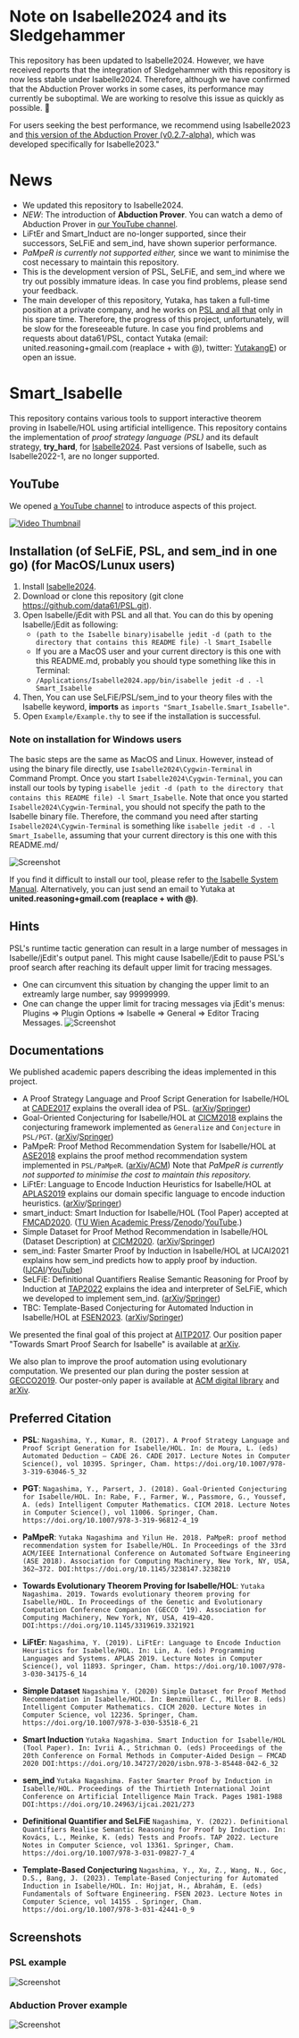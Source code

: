 # Note on Isabelle2024 and its Sledgehammer
This repository has been updated to Isabelle2024. However, we have received reports that the integration of Sledgehammer with this repository is now less stable under Isabelle2024. Therefore, although we have confirmed that the Abduction Prover works in some cases, its performance may currently be suboptimal. We are working to resolve this issue as quickly as possible. 🙇

For users seeking the best performance, we recommend using Isabelle2023 and [this version of the Abduction Prover (v0.2.7-alpha)](https://github.com/data61/PSL/releases/tag/v0.2.7-alpha), which was developed specifically for Isabelle2023."

# News
- We updated this repository to Isabelle2024.
- _NEW_: The introduction of **Abduction Prover**. You can watch a demo of Abduction Prover in [our YouTube channel](https://youtu.be/d7IXk0vB2p0).
- LiFtEr and Smart_Induct are no-longer supported, since their successors, SeLFiE and sem_ind, have shown superior performance.
- _PaMpeR is currently not supported either,_ since we want to minimise the cost necessary to maintain this repository. 
- This is the development version of PSL, SeLFiE, and sem_ind where we try out possibly immature ideas. In case you find problems, please send your feedback.
- The main developer of this repository, Yutaka, has taken a full-time position at a private company, and he works on [PSL and all that](https://github.com/data61/PSL/) only in his spare time. Therefore, the progress of this project, unfortunately, will be slow for the foreseeable future. In case you find problems and requests about data61/PSL, contact Yutaka (email: united.reasoning+gmail.com (reaplace + with @), twitter: [YutakangE](https://twitter.com/YutakangE)) or open an issue.

# Smart_Isabelle

This repository contains various tools to support interactive theorem proving in Isabelle/HOL using artificial intelligence.
This repository contains the implementation of *proof strategy language (PSL)* and its default strategy,
**try_hard**, for [Isabelle2024](https://isabelle.in.tum.de). Past versions of Isabelle, such as Isabelle2022-1, are no longer supported.

## YouTube

We opened [a YouTube channel](https://www.youtube.com/channel/UCjnY6hIaryOEgG92udvogAw/) to introduce aspects of this project.

[![Video Thumbnail](https://img.youtube.com/vi/rXU-lJxP_GI/maxresdefault.jpg)](https://www.youtube.com/watch?v=rXU-lJxP_GI)


## Installation (of SeLFiE, PSL, and sem_ind in one go) (for MacOS/Lunux users)
1. Install [Isabelle2024](https://isabelle.in.tum.de).
2. Download or clone this repository (git clone https://github.com/data61/PSL.git).
3. Open Isabelle/jEdit with PSL and all that. You can do this by opening Isabelle/jEdit as following:
   * `(path to the Isabelle binary)isabelle jedit -d (path to the directory that contains this README file) -l Smart_Isabelle`
   * If you are a MacOS user and your current directory is this one with this README.md, probably you should type something like this in Terminal:
   * `/Applications/Isabelle2024.app/bin/isabelle jedit -d . -l Smart_Isabelle`
4. Then, You can use SeLFiE/PSL/sem_ind to your theory files
   with the Isabelle keyword, **imports** as ``imports "Smart_Isabelle.Smart_Isabelle"``.
5. Open `Example/Example.thy` to see if the installation is successful.

### Note on installation for Windows users
The basic steps are the same as MacOS and Linux. 
However, instead of using the binary file directly, use `Isabelle2024\Cygwin-Terminal` in Command Prompt. Once you start `Isabelle2024\Cygwin-Terminal`, you can install our tools by typing `isabelle jedit -d (path to the directory that contains this README file) -l Smart_Isabelle`. Note that once you started `Isabelle2024\Cygwin-Terminal`, you should not specify the path to the Isabelle binary file. Therefore, the command you need after starting `Isabelle2024\Cygwin-Terminal` is something like `isabelle jedit -d . -l Smart_Isabelle`, assuming that your current directory is this one with this README.md/

![Screenshot](./image/screen_shot_import.png)

If you find it difficult to install our tool, please refer to [the Isabelle System Manual](https://isabelle.in.tum.de/doc/system.pdf). Alternatively, you can just send an email to Yutaka at **united.reasoning+gmail.com (reaplace + with @)**.

## Hints
PSL's runtime tactic generation can result in a large number of messages in Isabelle/jEdit's output panel.
This might cause Isabelle/jEdit to pause PSL's proof search after reaching its default upper limit for tracing messages.
- One can circumvent this situation by changing the upper limit to an extreamly large number, say 99999999.
- One can change the upper limit for tracing messages via jEdit's menus:
  Plugins => Plugin Options => Isabelle => General => Editor Tracing Messages.
![Screenshot](./image/tracing_messages.png)

## Documentations
We published academic papers describing the ideas implemented in this project.
- A Proof Strategy Language and Proof Script Generation for Isabelle/HOL at [CADE2017](http://www.cse.chalmers.se/~myreen/cade-26/) explains the overall idea of PSL. ([arXiv](https://arxiv.org/abs/1606.02941)/[Springer](https://doi.org/10.1007/978-3-319-63046-5_32))
- Goal-Oriented Conjecturing for Isabelle/HOL at [CICM2018](https://cicm-conference.org/2018/cicm.php) explains the conjecturing framework implemented as `Generalize` and `Conjecture` in `PSL/PGT`. ([arXiv](https://arxiv.org/abs/1806.04774)/[Springer](https://doi.org/10.1007/978-3-319-96812-4_19))
- PaMpeR: Proof Method Recommendation System for Isabelle/HOL at [ASE2018](http://ase2018.com) explains the proof method recommendation system implemented in `PSL/PaMpeR`. ([arXiv](https://arxiv.org/abs/1806.07239)/[ACM](http://doi.acm.org/10.1145/3238147.3238210)) Note that _PaMpeR is currently not supported to minimise the cost to maintain this repository._
- LiFtEr: Language to Encode Induction Heuristics for Isabelle/HOL at [APLAS2019](https://conf.researchr.org/home/aplas-2019) explains our domain specific language to encode induction heuristics. ([arXiv](https://arxiv.org/abs/1906.08084)/[Springer](https://doi.org/10.1007/978-3-030-34175-6_14))
- smart_induct: Smart Induction for Isabelle/HOL (Tool Paper) accepted at [FMCAD2020](https://fmcad.forsyte.at/FMCAD20/).  ([TU Wien Academic Press](https://doi.org/10.34727/2020/isbn.978-3-85448-042-6_32)/[Zenodo](https://doi.org/10.5281/zenodo.3960303)/[YouTube](https://youtu.be/iaH0Mx926CU).)
- Simple Dataset for Proof Method Recommendation in Isabelle/HOL (Dataset Description) at [CICM2020](https://cicm-conference.org/2020/cicm.php). ([arXiv](https://arxiv.org/abs/2004.10667)/[Springer](https://doi.org/10.1007/978-3-030-53518-6_21))
- sem_ind: Faster Smarter Proof by Induction in Isabelle/HOL at IJCAI2021 explains how sem_ind predicts how to apply proof by induction. ([IJCAI](https://doi.org/10.24963/ijcai.2021/273)/[YouTube](https://youtu.be/4umf8Zhjy7c))
- SeLFiE: Definitional Quantifiers Realise Semantic Reasoning for Proof by Induction at [TAP2022](https://easychair.org/smart-program/TAP22/) explains the idea and interpreter of SeLFiE, which we developed to implement sem_ind. ([arXiv](https://arxiv.org/abs/2010.10296)/[Springer](https://doi.org/10.1007/978-3-031-09827-7_4))
- TBC: Template-Based Conjecturing for Automated Induction in Isabelle/HOL at [FSEN2023](http://fsen.ir/2023/). ([arXiv](https://doi.org/10.48550/arXiv.2212.11151)/[Springer](https://doi.org/10.1007/978-3-031-42441-0_9))

We presented the final goal of this project at [AITP2017](http://aitp-conference.org/2017/). Our position paper "Towards Smart Proof Search for Isabelle" is available at [arXiv](https://arxiv.org/abs/1701.03037).

We also plan to improve the proof automation using evolutionary computation. We presented our plan during the poster session at [GECCO2019](https://gecco-2019.sigevo.org/index.html/HomePage). Our poster-only paper is available at [ACM digital library](https://doi.org/10.1145/3319619.3321921) and [arXiv](https://arxiv.org/abs/1904.08468).

## Preferred Citation
- **PSL**: `Nagashima, Y., Kumar, R. (2017). A Proof Strategy Language and Proof Script Generation for Isabelle/HOL. In: de Moura, L. (eds) Automated Deduction – CADE 26. CADE 2017. Lecture Notes in Computer Science(), vol 10395. Springer, Cham. https://doi.org/10.1007/978-3-319-63046-5_32`

- **PGT**: `Nagashima, Y., Parsert, J. (2018). Goal-Oriented Conjecturing for Isabelle/HOL. In: Rabe, F., Farmer, W., Passmore, G., Youssef, A. (eds) Intelligent Computer Mathematics. CICM 2018. Lecture Notes in Computer Science(), vol 11006. Springer, Cham. https://doi.org/10.1007/978-3-319-96812-4_19`

- **PaMpeR**: `Yutaka Nagashima and Yilun He. 2018. PaMpeR: proof method recommendation system for Isabelle/HOL. In Proceedings of the 33rd ACM/IEEE International Conference on Automated Software Engineering (ASE 2018). Association for Computing Machinery, New York, NY, USA, 362–372. DOI:https://doi.org/10.1145/3238147.3238210`

- **Towards Evolutionary Theorem Proving for Isabelle/HOL**: `Yutaka Nagashima. 2019. Towards evolutionary theorem proving for Isabelle/HOL. In Proceedings of the Genetic and Evolutionary Computation Conference Companion (GECCO ’19). Association for Computing Machinery, New York, NY, USA, 419–420. DOI:https://doi.org/10.1145/3319619.3321921`

- **LiFtEr**: `Nagashima, Y. (2019). LiFtEr: Language to Encode Induction Heuristics for Isabelle/HOL. In: Lin, A. (eds) Programming Languages and Systems. APLAS 2019. Lecture Notes in Computer Science(), vol 11893. Springer, Cham. https://doi.org/10.1007/978-3-030-34175-6_14`

- **Simple Dataset**
`Nagashima Y. (2020) Simple Dataset for Proof Method Recommendation in Isabelle/HOL. In: Benzmüller C., Miller B. (eds) Intelligent Computer Mathematics. CICM 2020. Lecture Notes in Computer Science, vol 12236. Springer, Cham. https://doi.org/10.1007/978-3-030-53518-6_21`

- **Smart Induction**
`Yutaka Nagashima. Smart Induction for Isabelle/HOL (Tool Paper). In: Ivrii A., Strichman O. (eds) Proceedings of the 20th Conference on Formal Methods in Computer-Aided Design – FMCAD 2020 DOI:https://doi.org/10.34727/2020/isbn.978-3-85448-042-6_32`

- **sem_ind**
`Yutaka Nagashima. Faster Smarter Proof by Induction in Isabelle/HOL. Proceedings of the Thirtieth International Joint Conference on Artificial Intelligence Main Track. Pages 1981-1988 DOI:https://doi.org/10.24963/ijcai.2021/273`

- **Definitional Quantifier and SeLFiE**
`Nagashima, Y. (2022). Definitional Quantifiers Realise Semantic Reasoning for Proof by Induction. In: Kovács, L., Meinke, K. (eds) Tests and Proofs. TAP 2022. Lecture Notes in Computer Science, vol 13361. Springer, Cham. https://doi.org/10.1007/978-3-031-09827-7_4`

- **Template-Based Conjecturing**
`Nagashima, Y., Xu, Z., Wang, N., Goc, D.S., Bang, J. (2023). Template-Based Conjecturing for Automated Induction in Isabelle/HOL. In: Hojjat, H., Ábrahám, E. (eds) Fundamentals of Software Engineering. FSEN 2023. Lecture Notes in Computer Science, vol 14155 . Springer, Cham. https://doi.org/10.1007/978-3-031-42441-0_9`

## Screenshots
### PSL example
![Screenshot](./image/screen_shot_tall.png)

### Abduction Prover example
![Screenshot](./image/screenshot_abduction_prover.png)
